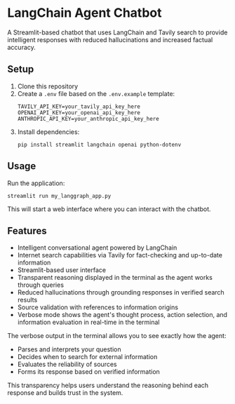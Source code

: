# LangChain Agent Chatbot

A Streamlit-based chatbot that uses LangChain and Tavily search to provide intelligent responses with reduced hallucinations and increased factual accuracy.

## Setup

1. Clone this repository
2. Create a `.env` file based on the `.env.example` template:
   ```
   TAVILY_API_KEY=your_tavily_api_key_here
   OPENAI_API_KEY=your_openai_api_key_here
   ANTHROPIC_API_KEY=your_anthropic_api_key_here
   ```
3. Install dependencies:
   ```
   pip install streamlit langchain openai python-dotenv
   ```

## Usage

Run the application:
```
streamlit run my_langgraph_app.py
```

This will start a web interface where you can interact with the chatbot.

## Features

- Intelligent conversational agent powered by LangChain
- Internet search capabilities via Tavily for fact-checking and up-to-date information
- Streamlit-based user interface
- Transparent reasoning displayed in the terminal as the agent works through queries
- Reduced hallucinations through grounding responses in verified search results
- Source validation with references to information origins
- Verbose mode shows the agent's thought process, action selection, and information evaluation in real-time in the terminal

The verbose output in the terminal allows you to see exactly how the agent:
- Parses and interprets your question
- Decides when to search for external information
- Evaluates the reliability of sources
- Forms its response based on verified information

This transparency helps users understand the reasoning behind each response and builds trust in the system.